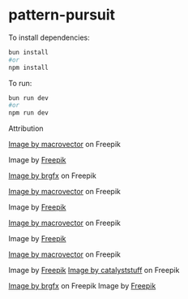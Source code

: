# pattern-pursuit

To install dependencies:

```bash
bun install
#or
npm install
```

To run:

```bash
bun run dev
#or
npm run dev
```
Attribution 

<a href="https://www.freepik.com/free-vector/vinyl-record-melting-realistic-composition-large-black-drops-molten-vinyl-drip-off-record-vector-illustration_26765249.htm#query=Vinyl%20records&position=2&from_view=search&track=ais">Image by macrovector</a> on Freepik

Image by <a href="https://www.freepik.com/free-vector/set-badges-vintage-style_1966973.htm#query=vintage&position=29&from_view=search&track=sph">Freepik</a>

<a href="https://www.freepik.com/free-vector/vintage-typewriter-black-color_34946580.htm#query=typewriter&position=18&from_view=search&track=sph">Image by brgfx</a> on Freepik

<a href="https://www.freepik.com/free-vector/retro-car-set_3977060.htm#query=Classic%20Cars&position=4&from_view=search&track=ais">Image by macrovector</a> on Freepik

Image by <a href="https://www.freepik.com/free-vector/realistic-jukebox-illustration_38687148.htm#query=Jukeboxes&position=1&from_view=search&track=sph">Freepik</a>

<a href="https://www.freepik.com/free-vector/realistic-vintage-music-cassette-set-four-isolated-audiotapes-with-shadows-illustration_15330893.htm#query=Cassette%20Tapes&position=0&from_view=search&track=ais">Image by macrovector</a> on Freepik

Image by <a href="https://www.freepik.com/free-vector/vintage-tv_763025.htm#query=Tube%20Televisions&position=0&from_view=search&track=ais">Freepik</a>

<a href="https://www.freepik.com/free-vector/realistic-red-telephone_9398704.htm#query=Rotary%20Phones&position=1&from_view=search&track=ais">Image by macrovector</a> on Freepik

Image by <a href="https://www.freepik.com/free-vector/retro-radio-sets-drawings_753299.htm#query=Retro%20Radios&position=5&from_view=search&track=ais">Freepik</a>
<a href="https://www.freepik.com/free-vector/cute-astronaut-listening-with-boombox-cartoon-vector-icon-illustratiod-science-technology-icon-concept-isolated-premium-vector-flat-cartoon-style_22638228.htm#query=Boomboxe&position=8&from_view=search&track=sph">Image by catalyststuff</a> on Freepik

<a href="https://www.freepik.com/free-vector/arcade-game-machine-isolated_22740207.htm#query=Arcade%20Machines&position=0&from_view=search&track=ais">Image by brgfx</a> on Freepik
Image by <a href="https://www.freepik.com/free-vector/london-calling_671135.htm#query=phone%20booth&from_query=Phonebooth&position=1&from_view=search&track=sph">Freepik</a>    

